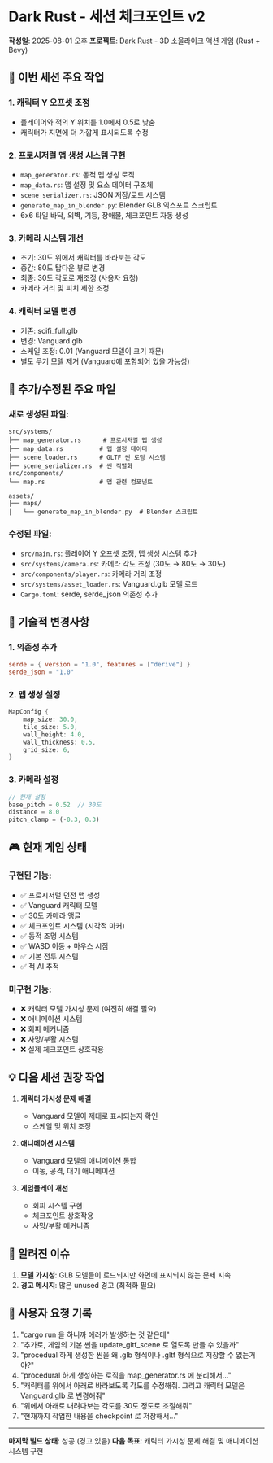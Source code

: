 # Dark Rust - 세션 체크포인트 v2
**작성일**: 2025-08-01 오후
**프로젝트**: Dark Rust - 3D 소울라이크 액션 게임 (Rust + Bevy)

## 🎯 이번 세션 주요 작업

### 1. 캐릭터 Y 오프셋 조정
- 플레이어와 적의 Y 위치를 1.0에서 0.5로 낮춤
- 캐릭터가 지면에 더 가깝게 표시되도록 수정

### 2. 프로시저럴 맵 생성 시스템 구현
- `map_generator.rs`: 동적 맵 생성 로직
- `map_data.rs`: 맵 설정 및 요소 데이터 구조체
- `scene_serializer.rs`: JSON 저장/로드 시스템
- `generate_map_in_blender.py`: Blender GLB 익스포트 스크립트
- 6x6 타일 바닥, 외벽, 기둥, 장애물, 체크포인트 자동 생성

### 3. 카메라 시스템 개선
- 초기: 30도 위에서 캐릭터를 바라보는 각도
- 중간: 80도 탑다운 뷰로 변경
- 최종: 30도 각도로 재조정 (사용자 요청)
- 카메라 거리 및 피치 제한 조정

### 4. 캐릭터 모델 변경
- 기존: scifi_full.glb
- 변경: Vanguard.glb
- 스케일 조정: 0.01 (Vanguard 모델이 크기 때문)
- 별도 무기 모델 제거 (Vanguard에 포함되어 있을 가능성)

## 📁 추가/수정된 주요 파일

### 새로 생성된 파일:
```
src/systems/
├── map_generator.rs      # 프로시저럴 맵 생성
├── map_data.rs          # 맵 설정 데이터
├── scene_loader.rs      # GLTF 씬 로딩 시스템
├── scene_serializer.rs  # 씬 직렬화
src/components/
└── map.rs               # 맵 관련 컴포넌트

assets/
├── maps/
│   └── generate_map_in_blender.py  # Blender 스크립트
```

### 수정된 파일:
- `src/main.rs`: 플레이어 Y 오프셋 조정, 맵 생성 시스템 추가
- `src/systems/camera.rs`: 카메라 각도 조정 (30도 → 80도 → 30도)
- `src/components/player.rs`: 카메라 거리 조정
- `src/systems/asset_loader.rs`: Vanguard.glb 모델 로드
- `Cargo.toml`: serde, serde_json 의존성 추가

## 🔧 기술적 변경사항

### 1. 의존성 추가
```toml
serde = { version = "1.0", features = ["derive"] }
serde_json = "1.0"
```

### 2. 맵 생성 설정
```rust
MapConfig {
    map_size: 30.0,
    tile_size: 5.0,
    wall_height: 4.0,
    wall_thickness: 0.5,
    grid_size: 6,
}
```

### 3. 카메라 설정
```rust
// 현재 설정
base_pitch = 0.52  // 30도
distance = 8.0
pitch_clamp = (-0.3, 0.3)
```

## 🎮 현재 게임 상태

### 구현된 기능:
- ✅ 프로시저럴 던전 맵 생성
- ✅ Vanguard 캐릭터 모델
- ✅ 30도 카메라 앵글
- ✅ 체크포인트 시스템 (시각적 마커)
- ✅ 동적 조명 시스템
- ✅ WASD 이동 + 마우스 시점
- ✅ 기본 전투 시스템
- ✅ 적 AI 추적

### 미구현 기능:
- ❌ 캐릭터 모델 가시성 문제 (여전히 해결 필요)
- ❌ 애니메이션 시스템
- ❌ 회피 메커니즘
- ❌ 사망/부활 시스템
- ❌ 실제 체크포인트 상호작용

## 💡 다음 세션 권장 작업

1. **캐릭터 가시성 문제 해결**
   - Vanguard 모델이 제대로 표시되는지 확인
   - 스케일 및 위치 조정

2. **애니메이션 시스템**
   - Vanguard 모델의 애니메이션 통합
   - 이동, 공격, 대기 애니메이션

3. **게임플레이 개선**
   - 회피 시스템 구현
   - 체크포인트 상호작용
   - 사망/부활 메커니즘

## 🐛 알려진 이슈

1. **모델 가시성**: GLB 모델들이 로드되지만 화면에 표시되지 않는 문제 지속
2. **경고 메시지**: 많은 unused 경고 (최적화 필요)

## 📝 사용자 요청 기록

1. "cargo run 을 하니까 에러가 발생하는 것 같은데"
2. "추가로, 게임의 기본 씬을 update_gltf_scene 로 열도록 만들 수 있을까"
3. "procedual 하게 생성한 씬을 왜 .glb 형식이나 .gltf 형식으로 저장할 수 없는거야?"
4. "procedural 하게 생성하는 로직을 map_generator.rs 에 분리해서..."
5. "캐릭터를 위에서 아래로 바라보도록 각도를 수정해줘. 그리고 캐릭터 모델은 Vanguard.glb 로 변경해줘"
6. "위에서 아래로 내려다보는 각도를 30도 정도로 조절해줘"
7. "현재까지 작업한 내용을 checkpoint 로 저장해서..."

---
**마지막 빌드 상태**: 성공 (경고 있음)
**다음 목표**: 캐릭터 가시성 문제 해결 및 애니메이션 시스템 구현